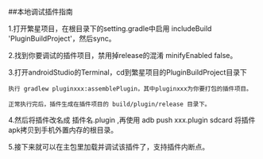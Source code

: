 ##本地调试插件指南

1.打开繁星项目，在根目录下的setting.gradle中启用 includeBuild 'PluginBuildProject'，然后sync。

2.找到你要调试的插件项目，禁用掉release的混淆 minifyEnabled false。

3.打开androidStudio的Terminal，cd到繁星项目的PluginBuildProject目录下

    执行 gradlew pluginxxx:assemblePlugin，其中pluginxxx为你要打包的插件项目。

    正常执行完后，插件生成在插件项目的 build/plugin/release 目录下。

4.然后将插件改名成 插件名.plugin ,再使用 adb push xxx.plugin sdcard 将插件apk拷贝到手机外置内存的根目录。

5.接下来就可以在主包里加载并调试该插件了，支持插件内断点。


